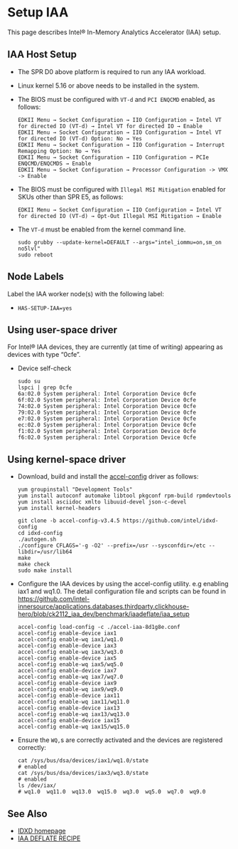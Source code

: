 # Setup IAA

This page describes Intel® In-Memory Analytics Accelerator (IAA) setup.

## IAA Host Setup

* The SPR D0 above platform is required to run any IAA workload.   
* Linux kernel 5.16 or above needs to be installed in the system. 
* The BIOS must be configured with `VT-d` and `PCI ENQCMD` enabled, as follows:  

    ```
    EDKII Menu → Socket Configuration → IIO Configuration → Intel VT for directed IO (VT-d) → Intel VT for directed IO → Enable
    EDKII Menu → Socket Configuration → IIO Configuration → Intel VT for directed IO (VT-d) Option: No → Yes
    EDKII Menu → Socket Configuration → IIO Configuration → Interrupt Remapping Option: No → Yes
    EDKII Menu → Socket Configuration → IIO Configuration → PCIe ENQCMD/ENQCMDS → Enable
    EDKII Menu → Socket Configuration → Processor Configuration -> VMX -> Enable
    ```

* The BIOS must be configured with `Illegal MSI Mitigation` enabled for SKUs other than SPR E5, as follows:  

    ```
    EDKII Menu → Socket Configuration → IIO Configuration → Intel VT for directed IO (VT-d) → Opt-Out Illegal MSI Mitigation → Enable
    ```

* The `VT-d` must be enabled from the kernel command line.  

    ```
    sudo grubby --update-kernel=DEFAULT --args="intel_iommu=on,sm_on no5lvl"
    sudo reboot
    ```

## Node Labels

Label the IAA worker node(s) with the following label:
- `HAS-SETUP-IAA=yes`

## Using user-space driver

For Intel® IAA devices, they are currently (at time of writing) appearing as devices with type “0cfe”.
* Device self-check
    ```
    sudo su
    lspci | grep 0cfe
    6a:02.0 System peripheral: Intel Corporation Device 0cfe
    6f:02.0 System peripheral: Intel Corporation Device 0cfe
    74:02.0 System peripheral: Intel Corporation Device 0cfe
    79:02.0 System peripheral: Intel Corporation Device 0cfe
    e7:02.0 System peripheral: Intel Corporation Device 0cfe
    ec:02.0 System peripheral: Intel Corporation Device 0cfe
    f1:02.0 System peripheral: Intel Corporation Device 0cfe
    f6:02.0 System peripheral: Intel Corporation Device 0cfe
    ```

## Using kernel-space driver

* Download, build and install the [accel-config][accel-config] driver as follows:
    ```
    yum groupinstall "Development Tools"
    yum install autoconf automake libtool pkgconf rpm-build rpmdevtools
    yum install asciidoc xmlto libuuid-devel json-c-devel
    yum install kernel-headers

    git clone -b accel-config-v3.4.5 https://github.com/intel/idxd-config
    cd idxd-config
    ./autogen.sh
    ./configure CFLAGS='-g -O2' --prefix=/usr --sysconfdir=/etc --libdir=/usr/lib64
    make
    make check
    sudo make install
    ```
* Configure the IAA devices by using the accel-config utility. e.g  enabling iax1 and wq1.0. The detail configuration file and scripts can be found in https://github.com/intel-innersource/applications.databases.thirdparty.clickhouse-hero/blob/ck2112_iaa_dev/benchmark/iaadeflate/iaa_setup

    ```
    accel-config load-config -c ./accel-iaa-8d1g8e.conf
    accel-config enable-device iax1
    accel-config enable-wq iax1/wq1.0
    accel-config enable-device iax3
    accel-config enable-wq iax3/wq3.0
    accel-config enable-device iax5
    accel-config enable-wq iax5/wq5.0
    accel-config enable-device iax7
    accel-config enable-wq iax7/wq7.0
    accel-config enable-device iax9
    accel-config enable-wq iax9/wq9.0
    accel-config enable-device iax11
    accel-config enable-wq iax11/wq11.0
    accel-config enable-device iax13
    accel-config enable-wq iax13/wq13.0
    accel-config enable-device iax15
    accel-config enable-wq iax15/wq15.0
    ```

* Ensure the `WQ,`s are correctly activated and the devices are registered correctly:

    ```
    cat /sys/bus/dsa/devices/iax1/wq1.0/state
    # enabled
    cat /sys/bus/dsa/devices/iax3/wq3.0/state
    # enabled
    ls /dev/iax/
    # wq1.0  wq11.0  wq13.0  wq15.0  wq3.0  wq5.0  wq7.0  wq9.0
    ```

## See Also

- [IDXD homepage][IDXD homepage]
- [IAA DEFLATE RECIPE][IAA DEFLATE RECIPE]


[accel-config]: https://github.com/intel/idxd-config
[IDXD homepage]: https://intelpedia.intel.com/IDXD
[IAA DEFLATE RECIPE]: https://github.com/intel-innersource/applications.databases.thirdparty.clickhouse-hero/blob/ck2112_iaa_dev/benchmark/iaadeflate